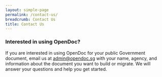 ```yaml
---
layout: simple-page
permalink: /contact-us/
breadcrumb: Contact Us
title: Contact Us
---
```


### Interested in using OpenDoc?

If you are interested in using OpenDoc for your public Government document, email us at [admin@opendoc.sg](mailto:admin@opendoc.sg) with your name, agency, and information about the document you want to build or migrate. We will answer your questions and help you get started.